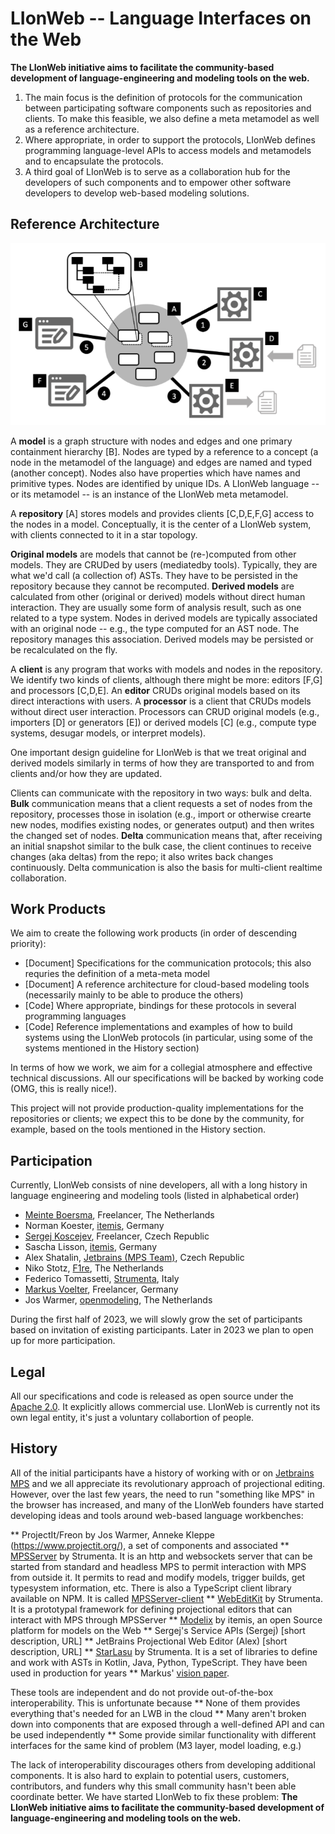 # LIonWeb -- Language Interfaces on the Web 

<strong>
The LIonWeb initiative aims to facilitate the community-based development of language-engineering
and modeling tools on the web. 
</strong>

1. The main focus is the definition of protocols for the communication between participating software components such as repositories and clients. To make this feasible, we also define a meta metamodel as well as a reference architecture. 
2. Where appropriate, in order to support the protocols, LIonWeb defines programming language-level APIs to access models and metamodels and to encapsulate the protocols.  
3. A third goal of LIonWeb is to serve as a collaboration hub for the developers of such components and to empower other software developers to develop web-based modeling solutions.



## Reference Architecture

![Reference Architecture Diagram](ref-arch.png)

A **model** is a graph structure with nodes and edges and one primary containment hierarchy [B]. Nodes are typed by a reference to a concept (a node in the metamodel of the language) and edges are named and typed (another concept). Nodes also have properties which have names and primitive types. Nodes are identified by unique IDs. A LIonWeb language -- or its metamodel -- is an instance of the LIonWeb meta metamodel.

A **repository** [A] stores models and provides clients [C,D,E,F,G] access to the nodes in a model. Conceptually, it is the center of a LIonWeb system, with clients connected to it in a star topology.

**Original models** are models that cannot be (re-)computed from other models. They are CRUDed by users (mediatedby tools). Typically, they are what we'd call (a collection of) ASTs. They have to be persisted in the repository because they cannot be recomputed. **Derived models** are calculated from other (original or derived) models without direct human interaction. They are usually some form of analysis result, such as one related to a type system. Nodes in derived models are typically associated with an original node -- e.g., the type computed for an AST node. The repository manages this association. Derived models may be persisted or be recalculated on the fly.

A **client** is any program that works with models and nodes in the repository. We identify two kinds of clients, although there might be more: editors [F,G] and processors [C,D,E]. An **editor** CRUDs original models based on its direct interactions with users. A **processor** is a client that CRUDs models without direct user interaction. Processors can CRUD original models (e.g., importers [D] or generators [E]) or derived models [C] (e.g., compute type systems, desugar models, or interpret models).

One important design guideline for LIonWeb is that we treat original and derived models similarly in terms of how they are transported to and from clients and/or how they are updated.

Clients can communicate with the repository in two ways: bulk and delta. **Bulk** communication means that a client requests a set of nodes from the repository, processes those in isolation (e.g., import or otherwise crearte new nodes, modifies existing nodes, or generates output) and then writes the changed set of nodes. **Delta** communication means that, after receiving an initial snapshot similar to the bulk case, the client continues to receive changes (aka deltas) from the repo; it also writes back changes continuously. Delta communication is also the basis for multi-client realtime collaboration.


## Work Products

We aim to create the following work products (in order of descending priority):

* [Document] Specifications for the communication protocols; this also requries the definition of a meta-meta model 
* [Document] A reference architecture for cloud-based modeling tools (necessarily mainly to be able to produce the others)
* [Code] Where appropriate, bindings for these protocols in several programming languages
* [Code] Reference implementations and examples of how to build systems using the LIonWeb protocols (in particular, using some of the systems mentioned in the History section)

In terms of how we work, we aim for a collegial atmosphere and effective technical discussions. All our specifications will be backed by working code (OMG, this is really nice!).

This project will not provide production-quality implementations for the repositories or clients; we expect this to be done by the community, for example, based on the tools mentioned in the History section.

## Participation

Currently, LIonWeb consists of nine developers, all with a long history in language engineering and modeling tools (listed in alphabetical order)

* [Meinte Boersma](https://www.dslconsultancy.com), Freelancer, The Netherlands
* Norman Koester, [itemis](http://itemis.de), Germany
* [Sergej Koscejev](https://specificlanguages.com), Freelancer, Czech Republic
* Sascha Lisson, [itemis](http://itemis.de), Germany
* Alex Shatalin, [Jetbrains (MPS Team)](https://www.jetbrains.com), Czech Republic
* Niko Stotz, [F1re](https://www.f1re.io), The Netherlands
* Federico Tomassetti, [Strumenta](https://strumenta.com), Italy
* [Markus Voelter](http://voelter.de), Freelancer, Germany
* Jos Warmer, [openmodeling](https://openmodeling.nl), The Netherlands

During the first half of 2023, we will slowly grow the set of participants based on invitation of existing participants. Later in 2023 we plan to open up for more participation.



## Legal

All our specifications and code is released as open source under the [Apache 2.0](https://www.apache.org/licenses/LICENSE-2.0). It explicitly allows commercial use. LIonWeb is currently not its own legal entity, it's just a voluntary collabortion of people.


## History

All of the initial participants have a history of working with or on [Jetbrains MPS](http://jetbrains.com/mps/) and we all appreciate its revolutionary approach of projectional editing. However, over the last few years, the need to run "something like MPS" in the browser has increased, and many of the LIonWeb founders have started developing ideas and tools around web-based language workbenches:

** ProjectIt/Freon by Jos Warmer, Anneke Kleppe (https://www.projectit.org/), a set of components and associated 
** [MPSServer](https://github.com/Strumenta/MPSServer) by Strumenta. It is an http and websockets server that can be started from standard and headless MPS to permit interaction with MPS from outside it. It permits to read and modify models, trigger builds, get typesystem information, etc. There is also a TypeScript client library available on NPM. It is called [MPSServer-client](https://github.com/Strumenta/mpsserver-client)
** [WebEditKit](https://github.com/Strumenta/webeditkit) by Strumenta. It is a prototypal framework for defining projectional editors that can interact with MPS through MPSServer
** [Modelix](https://github.com/modelix) by itemis, an open Source platform for models on the Web
** Sergej's Service APIs (Sergej) [short description, URL]
** JetBrains Projectional Web Editor (Alex) [short description, URL]
** [StarLasu](https://github.com/Strumenta/starlasu) by Strumenta. It is a set of libraries to define and work with ASTs in Kotlin, Java, Python, TypeScript. They have been used in production for years
** Markus' [vision paper](http://voelter.de/data/pub/APlatformForSystemsAndBusinessModeling.pdf). 

These tools are independent and do not provide out-of-the-box interoperability. This is unfortunate because 
** None of them provides everything that's needed for an LWB in the cloud 
** Many aren't broken down into components that are exposed through a well-defined API and can be used independently
** Some provide similar functionality with different interfaces for the same kind of problem (M3 layer, model loading, e.g.)

The lack of interoperability discourages others from developing additional components. It is also hard to explain to potential users, customers, contributors, and funders why this small community hasn't been able coordinate better. We have started LIonWeb to fix these problem: **The LIonWeb initiative aims to facilitate the community-based development of language-engineering and modeling tools on the web.**



